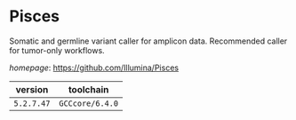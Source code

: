 # Pisces

Somatic and germline variant caller for amplicon data. Recommended caller for tumor-only workflows.

*homepage*: <https://github.com/Illumina/Pisces>

version | toolchain
--------|----------
``5.2.7.47`` | ``GCCcore/6.4.0``
